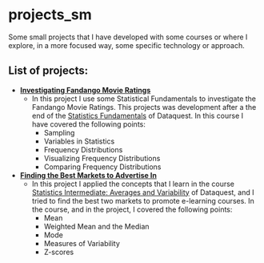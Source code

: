 # projects_sm
Some small projects that I have developed with some courses or where I explore, in a more focused way, some specific technology or approach.

## List of projects:

- **[Investigating Fandango Movie Ratings](https://github.com/VitorSousa5/projects_sm/tree/main/Investigating%20Fandango%20Movie%20Ratings)**
  - In this project I use some Statistical Fundamentals to investigate the Fandango Movie Ratings. This projects was development after a the end of the [Statistics Fundamentals](https://app.dataquest.io/course/statistics-fundamentals) of Dataquest. In this course I have covered the following points:
    - Sampling 
    - Variables in Statistics
    - Frequency Distributions
    - Visualizing Frequency Distributions
    - Comparing Frequency Distributions
- **[Finding the Best Markets to Advertise In](https://github.com/VitorSousa5/projects_sm/tree/main/Finding%20the%20Best%20Markets%20to%20Advertise%20In)**
  - In this project I applied the concepts that I learn in the course [Statistics Intermediate: Averages and Variability](https://app.dataquest.io/course/statistics-intermediate) of Dataquest, and I tried to find the best two markets to promote e-learning courses. In the course, and in the project, I covered the following points:
    - Mean
    - Weighted Mean and the Median
    - Mode
    - Measures of Variability
    - Z-scores

